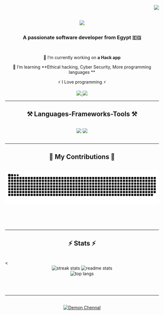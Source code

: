 <img align="right" src="https://visitor-badge.laobi.icu/badge?page_id=black-demon-dr7.black-demon-dr7" />

<h1 align="center">
    <img src="https://readme-typing-svg.herokuapp.com/?font=Righteous&size=35&center=true&vCenter=true&width=500&height=70&duration=4000&lines=Hello+Friend!+👋;+I'm+Demon!;" />
</h1>

<h3 align="center">A passionate software developer from Egypt 🇪🇬</h3>

<br/>

<div align="center">
 
 🔭 I’m currently working on **a Hack app**
 
 🌱 I’m learning **Ethical hacking, Cyber ​​Security, More programming languages **

 ⚡  I Love programming  ⚡

 </div>
 
<div align="center"> 
  <a href="https://t.me/BLACK_DEMON_VX">
    <img src="https://img.shields.io/badge/Telegram-333333?style=for-the-badge&logo=telegram&logoColor=red" />
  </a>
  <a href="https://youtube.com/@ELQNAS_DAYMON?si=_9glDyUgFdJ1JDsW" target="_blank">
     <img src="https://img.shields.io/badge/Youtube-FF5722?style=for-the-badge&logo=youtube&logoColor=white" target="_blank" /> <!-- sqlite, safari, google-chrome are other good icon options -->
  </a>
</div>

 <hr/>
 
<h2 align="center">⚒️ Languages-Frameworks-Tools ⚒️</h2>
<br/>
<div align="center">
    <img src="https://skillicons.dev/icons?i=react,bootstrap,mui,html,css,vscode,github,figma,tailwind,git,r" />
    <img src="https://skillicons.dev/icons?i=nodejs,python,javascript,typescript,express,firebase,mongodb,c,java,nextjs,mysql,flask" /><br>
</div>

<br/>
<hr/>

<div align="center">
  <h2>🐍 My Contributions 🐍</h2>
  <br>
  <img alt="snake eating my contributions" src="https://raw.githubusercontent.com/salesp07/salesp07/output/github-contribution-grid-snake.svg" />
  
  <br/><br/><br/>
</div>

<hr/>

<h2 align="center">⚡ Stats ⚡</h2>
<br>
<<div align=center>
  <img width=390 src="https://github-readme-streak-stats-salesp07.vercel.app/?user=black-demon-dr7&count_private=true&theme=react&border_radius=10" alt="streak stats"/>
  <img width=390 src="https://github-readme-stats-salesp07.vercel.app/api?username=black-demon-dr7&count_private=true&show_icons=true&theme=react&rank_icon=github&border_radius=10" alt="readme stats" />
  <br/>
  <img width=325 align="center" src="https://github-readme-stats-salesp07.vercel.app/api/top-langs/?username=black-demon-dr7&hide=HTML&langs_count=8&layout=compact&theme=react&border_radius=10&size_weight=0.5&count_weight=0.5&exclude_repo=github-readme-stats" alt="top langs" />
</div>


<br/><br/>

<hr/>



<br/>

<div align="center">
<a href='https://t.me/BLACK_DEMON_VX' target='_blank'><img height='64' style='border:0px;height:64px;' src='https://i.imgur.com/ul1Aj6J.png' border='0' alt='Demon Chennal' /></a>
</div>

<br/>
